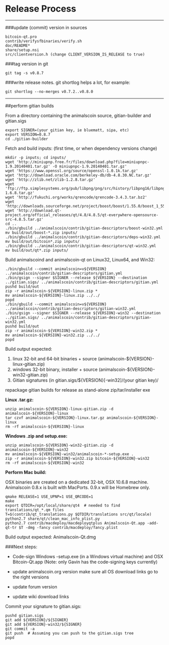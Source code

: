 Release Process
====================

* * *

###update (commit) version in sources


	bitcoin-qt.pro
	contrib/verifysfbinaries/verify.sh
	doc/README*
	share/setup.nsi
	src/clientversion.h (change CLIENT_VERSION_IS_RELEASE to true)

###tag version in git

	git tag -s v0.8.7

###write release notes. git shortlog helps a lot, for example:

	git shortlog --no-merges v0.7.2..v0.8.0

* * *

##perform gitian builds

 From a directory containing the animalscoin source, gitian-builder and gitian.sigs
  
	export SIGNER=(your gitian key, ie bluematt, sipa, etc)
	export VERSION=0.8.7
	cd ./gitian-builder

 Fetch and build inputs: (first time, or when dependency versions change)

	mkdir -p inputs; cd inputs/
	wget 'http://miniupnp.free.fr/files/download.php?file=miniupnpc-1.9.20140401.tar.gz' -O miniupnpc-1.9.20140401.tar.gz'
	wget 'https://www.openssl.org/source/openssl-1.0.1k.tar.gz'
	wget 'http://download.oracle.com/berkeley-db/db-4.8.30.NC.tar.gz'
	wget 'http://zlib.net/zlib-1.2.8.tar.gz'
	wget 'ftp://ftp.simplesystems.org/pub/libpng/png/src/history/libpng16/libpng-1.6.8.tar.gz'
	wget 'http://fukuchi.org/works/qrencode/qrencode-3.4.3.tar.bz2'
	wget 'http://downloads.sourceforge.net/project/boost/boost/1.55.0/boost_1_55_0.tar.bz2'
	wget 'http://download.qt-project.org/official_releases/qt/4.8/4.8.5/qt-everywhere-opensource-src-4.8.5.tar.gz'
	cd ..
	./bin/gbuild ../animalscoin/contrib/gitian-descriptors/boost-win32.yml
	mv build/out/boost-*.zip inputs/
	./bin/gbuild ../animalscoin/contrib/gitian-descriptors/deps-win32.yml
	mv build/out/bitcoin*.zip inputs/
	./bin/gbuild ../animalscoin/contrib/gitian-descriptors/qt-win32.yml
	mv build/out/qt*.zip inputs/

 Build animalscoind and animalscoin-qt on Linux32, Linux64, and Win32:
  
	./bin/gbuild --commit animalscoin=v${VERSION} ../animalscoin/contrib/gitian-descriptors/gitian.yml
	./bin/gsign --signer $SIGNER --release ${VERSION} --destination ../gitian.sigs/ ../animalscoin/contrib/gitian-descriptors/gitian.yml
	pushd build/out
	zip -r animalscoin-${VERSION}-linux.zip *
	mv animalscoin-${VERSION}-linux.zip ../../
	popd
	./bin/gbuild --commit animalscoin=v${VERSION} ../animalscoin/contrib/gitian-descriptors/gitian-win32.yml
	./bin/gsign --signer $SIGNER --release ${VERSION}-win32 --destination ../gitian.sigs/ ../animalscoin/contrib/gitian-descriptors/gitian-win32.yml
	pushd build/out
	zip -r animalscoin-${VERSION}-win32.zip *
	mv animalscoin-${VERSION}-win32.zip ../../
	popd

  Build output expected:

  1. linux 32-bit and 64-bit binaries + source (animalscoin-${VERSION}-linux-gitian.zip)
  2. windows 32-bit binary, installer + source (animalscoin-${VERSION}-win32-gitian.zip)
  3. Gitian signatures (in gitian.sigs/${VERSION}[-win32]/(your gitian key)/

repackage gitian builds for release as stand-alone zip/tar/installer exe

**Linux .tar.gz:**

	unzip animalscoin-${VERSION}-linux-gitian.zip -d animalscoin-${VERSION}-linux
	tar czvf animalscoin-${VERSION}-linux.tar.gz animalscoin-${VERSION}-linux
	rm -rf animalscoin-${VERSION}-linux

**Windows .zip and setup.exe:**

	unzip animalscoin-${VERSION}-win32-gitian.zip -d animalscoin-${VERSION}-win32
	mv animalscoin-${VERSION}-win32/animalscoin-*-setup.exe .
	zip -r animalscoin-${VERSION}-win32.zip bitcoin-${VERSION}-win32
	rm -rf animalscoin-${VERSION}-win32

**Perform Mac build:**

  OSX binaries are created on a dedicated 32-bit, OSX 10.6.8 machine.
  Animalscoin 0.8.x is built with MacPorts.  0.9.x will be Homebrew only.

	qmake RELEASE=1 USE_UPNP=1 USE_QRCODE=1
	make
	export QTDIR=/opt/local/share/qt4  # needed to find translations/qt_*.qm files
	T=$(contrib/qt_translations.py $QTDIR/translations src/qt/locale)
	python2.7 share/qt/clean_mac_info_plist.py
	python2.7 contrib/macdeploy/macdeployqtplus Animalscoin-Qt.app -add-qt-tr $T -dmg -fancy contrib/macdeploy/fancy.plist

 Build output expected: Animalscoin-Qt.dmg

###Next steps:

* Code-sign Windows -setup.exe (in a Windows virtual machine) and
  OSX Bitcoin-Qt.app (Note: only Gavin has the code-signing keys currently)

* update animalscoin.org version
  make sure all OS download links go to the right versions

* update forum version

* update wiki download links

Commit your signature to gitian.sigs:

	pushd gitian.sigs
	git add ${VERSION}/${SIGNER}
	git add ${VERSION}-win32/${SIGNER}
	git commit -a
	git push  # Assuming you can push to the gitian.sigs tree
	popd

